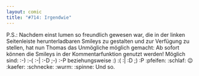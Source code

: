 ```yaml
---
layout: comic
title: "#714: Irgendwie"
---
```


P.S.: Nachdem einst lumen so freundlich gewesen war, die in der linken Seitenleiste herunterladbaren Smileys zu gestalten und zur Verfügung zu stellen, hat nun Thomas das Unmögliche möglich gemacht:
Ab sofort können die Smileys in der Kommentarfunktion genutzt werden!
Möglich sind:
:-) :-( :-| :-D ;-) :-P beziehungsweise :) :( :| :D ;) :P
:pfeifen: :schlaf: :wink: :kaefer: :schnecke: :wurm: :spinne: 
Und so.
